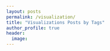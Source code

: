```yaml
---
layout: posts
permalink: /visualization/
title: "Visualizations Posts by Tags"
author_profile: true
header:
  image: 
---
```



